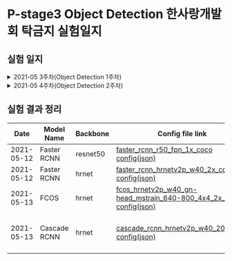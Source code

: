 # P-stage3 Object Detection 한사랑개발회 탁금지 실험일지

## 실험 일지

<details>
    <summary>2021-05 3주차(Object Detection 1주차)</summary>
        <h4>05-10-Mon</h4>
        <p> - mmdetection 기본 baseline code 실행(faster rcnn-resnet50)</p>
        <h4>05-11-Tue</h4>
        <p> - git branch 생성(gjtak_branch) & code directory 포함시킴</p>
        <h4>05-12-Wed</h4>
        <p> - jupyter notebook 수정(wandb 추가)</p>
        <p> - wandb(pstage3_det) 작동 test - faster_rcnn_r50_fpn_1x_coco.py 이용</p>
        <p> - faster_rcnn_hrnetv2p_w40_2x_coco.py basic code 실행</p>
        <h4>05-13-Thur</h4>
        <p> - fcos_hrnetv2p_w40_gn-head_mstrain_640-800_4x4_2x_coco.py 실행. 결과가 이전보다 좋지 않음. hyper parameter 조정이 필요해보임</p>
        <p> - Cumstomized coding 계획 수립(Dataset ~ Train ~ Test 까지)</p>
        <p> - cascade_rcnn_hrnetv2p_w40_20e_coco.py 실행.<del> 오류 발생. 일단 보류</del> 해결. 용량 문제 였음.</p>
        <p> - Yolov4 code 작성 시작. Yolov3 code 참조.</p>
        <p> - Yolov4 code 작성 시작</p>
        <h4>05-14-Fri</h4>
        <p> - DetectoRS(ResNeXt-101-32x4d, single scale/multi scale) 코딩 시작</p>
        <p> - train한 model로 inference한 결과를 볼 수 있게하는 matplotlib coding 시작. 현재 mmdetection에서 제공하는 코드는 customed class를 인식하지 못함</p>
</details>

<details>
    <summary>2021-05 4주차(Object Detection 2주차)</summary>
</details>

## 실험 결과 정리
|Date|Model Name|Backbone|Config file link|WanDB Link|Last bbox mAP50(val)|LB score(mAP50)|ETC|
|----|----------|--------|----------------|----------|--------------------|---------------|---|
|2021-05-12|Faster RCNN|resnet50|[faster_rcnn_r50_fpn_1x_coco config(json)](https://github.com/bcaitech1/p3-ims-obd-hansarang/blob/main/gjtak_works/Object%20Detection/code/mmdetection_trash/work_dirs/faster_rcnn_r50_fpn_1x_coco/config.json)|[faster_rcnn_r50_fpn_1x_coco](https://wandb.ai/pstage3_det/gjtak/runs/11ckhm1c?workspace=user-atica)|0.313|no submmision|basic tutorial code|
|2021-05-12|Faster RCNN|hrnet|[faster_rcnn_hrnetv2p_w40_2x_coco config(json)](https://github.com/bcaitech1/p3-ims-obd-hansarang/blob/main/gjtak_works/Object%20Detection/code/mmdetection_trash/work_dirs/faster_rcnn_hrnetv2p_w40_2x_coco_24/config.json)|[faster_rcnn_hrnetv2p_w40_2x_coco](https://wandb.ai/pstage3_det/gjtak/runs/2gm7klxk?workspace=user-atica)|0.341|0.3975|basic tutorial code|
|2021-05-13|FCOS|hrnet|[fcos_hrnetv2p_w40_gn-head_mstrain_640-800_4x4_2x_coco config(json)](https://github.com/bcaitech1/p3-ims-obd-hansarang/blob/main/gjtak_works/Object%20Detection/code/mmdetection_trash/work_dirs/fcos_hrnetv2p_w40_gn-head_mstrain_640-800_4x4_2x_coco_24/config.json)|[fcos_hrnetv2p_w40_gn-head_mstrain_640-800_4x4_2x_coco](https://wandb.ai/pstage3_det/gjtak/runs/i5vlne35?workspace=user-atica)|0.19|no submmision|basic tutorial code|
|2021-05-13|Cascade RCNN|hrnet|[cascade_rcnn_hrnetv2p_w40_20e_coco config(json)](https://github.com/bcaitech1/p3-ims-obd-hansarang/blob/main/gjtak_works/Object%20Detection/code/mmdetection_trash/work_dirs/cascade_rcnn_hrnetv2p_w40_20e_coco_24/config.json)|[cascade_rcnn_hrnetv2p_w40_20e_coco](https://wandb.ai/pstage3_det/gjtak/runs/gk8nr112?workspace=user-atica)|0.345|no submmision|basic tutorial code<br>faster_rcnn_hrnetv2p_w40_2x_coco 보다 살짝 높은 val 점수를 기록했는데 LB는 하락함|